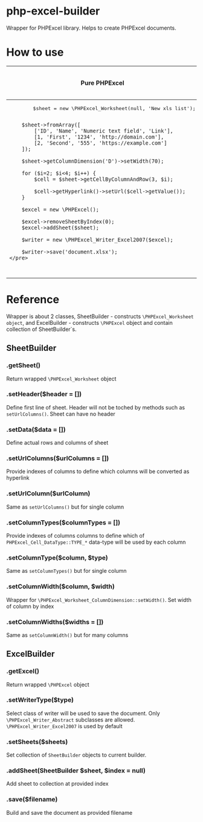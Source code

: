 # php-excel-builder

Wrapper for PHPExcel library.
Helps to create PHPExcel documents.

# How to use

<table>
<thead>
<th>Pure PHPExcel</th>
<th>With php-excel-builder</th>
</thead>
<tbody>
<tr>
<td>
    <pre lang="php">
        $sheet = new \PHPExcel_Worksheet(null, 'New xls list');

        $sheet->fromArray([
            ['ID', 'Name', 'Numeric text field', 'Link'],
            [1, 'First', '1234', 'http://domain.com'],
            [2, 'Second', '555', 'https://example.com']
        ]);

        $sheet->getColumnDimension('D')->setWidth(70);

        for ($i=2; $i<4; $i++) {
            $cell = $sheet->getCellByColumnAndRow(3, $i);

            $cell->getHyperlink()->setUrl($cell->getValue());
        }

        $excel = new \PHPExcel();

        $excel->removeSheetByIndex(0);
        $excel->addSheet($sheet);

        $writer = new \PHPExcel_Writer_Excel2007($excel);

        $writer->save('document.xlsx');
    </pre>
<td>
<td>
    <pre lang="php">
        $sheet = ExcelFacade\SheetBuilder::create('New xls list')
            ->setHeader(['ID', 'Name', 'Numeric text field', 'Link'])
            ->setData([
                [1, 'First', '1234', 'http://domain.com'],
                [2, 'Second', '555', 'https://example.com']
            ])
            ->setColumnWidth('D', 70)
            ->setUrlColumn(3)
            ->setColumnType(2, \PHPExcel_Cell_DataType::TYPE_STRING2);

        ExcelFacade\ExcelBuilder::create()
            ->addSheet($sheet)
            ->save('document.xlsx');
    </pre>
<td>
</tr>
</tbody>
</table>

# Reference

Wrapper is about 2 classes,
SheetBuilder - constructs `\PHPExcel_Worksheet object`,
and ExcelBuilder - constructs `\PHPExcel` object and contain collection of SheetBuilder`s.

## SheetBuilder

### .getSheet()

Return wrapped `\PHPExcel_Worksheet` object

### .setHeader($header = [])

Define first line of sheet.
Header will not be toched by methods such as `setUrlColumns()`.
Sheet can have no header

### .setData($data = [])

Define actual rows and columns of sheet

### .setUrlColumns($urlColumns = [])

Provide indexes of columns to define which columns will be converted as hyperlink

### .setUrlColumn($urlColumn)

Same as `setUrlColumns()` but for single column

### .setColumnTypes($columnTypes = [])

Provide indexes of columns columns to define which of `PHPExcel_Cell_DataType::TYPE_*` data-type will be used by each column

### .setColumnType($column, $type)

Same as `setColumnTypes()` but for single column

### .setColumnWidth($column, $width)

Wrapper for `\PHPExcel_Worksheet_ColumnDimension::setWidth()`. Set width of column by index

### .setColumnWidths($widths = [])

Same as `setColumnWidth()` but for many columns

## ExcelBuilder

### .getExcel()

Return wrapped `\PHPExcel` object

### .setWriterType($type)

Select class of writer will be used to save the document.
Only `\PHPExcel_Writer_Abstract` subclasses are allowed.
`\PHPExcel_Writer_Excel2007` is used by default

### .setSheets($sheets)

Set collection of `SheetBuilder` objects to current builder.

### .addSheet(SheetBuilder $sheet, $index = null)

Add sheet to collection at provided index

### .save($filename)

Build and save the document as provided filename
